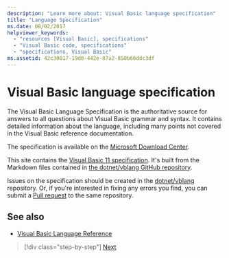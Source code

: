 ```yaml
---
description: "Learn more about: Visual Basic language specification"
title: "Language Specification"
ms.date: 08/02/2017
helpviewer_keywords: 
  - "resources [Visual Basic], specifications"
  - "Visual Basic code, specifications"
  - "specifications, Visual Basic"
ms.assetid: 42c30017-19d0-442e-87a2-850b66ddc3df
---
```

# Visual Basic language specification

The Visual Basic Language Specification is the authoritative source for answers to all questions about Visual Basic grammar and syntax. It contains detailed information about the language, including many points not covered in the Visual Basic reference documentation.  
  
The specification is available on the [Microsoft Download Center](https://go.microsoft.com/fwlink/?LinkId=188623).  
  
This site contains the [Visual Basic 11 specification](../../../../_vblang/spec/introduction.md). It's built from the Markdown files contained in [the dotnet/vblang GitHub repository](https://github.com/dotnet/vblang/blob/main/spec/README.md).

Issues on the specification should be created in the [dotnet/vblang](https://github.com/dotnet/vblang/issues) repository. Or, if you're interested
in fixing any errors you find, you can submit a [Pull request](https://github.com/dotnet/vblang/pulls) to the same repository.

## See also

- [Visual Basic Language Reference](../../language-reference/index.md)

>[!div class="step-by-step"]
>[Next](../../../../_vblang/spec/introduction.md)
